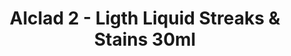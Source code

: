 ---
layout: product
title: "Alclad 2 - Ligth Liquid Streaks & Stains 30ml"
price: "TBA" 
desc: "N/A"
img_path: "/assets/img/ALCHW005.jpg"
brand: "N/A"
available: false
special_offer: false
new: false
soon: false
cat: "040000"
subcat: "040300"
subsubcat: "0N/A"
sifra: "ALCHW005"
popular: true
---